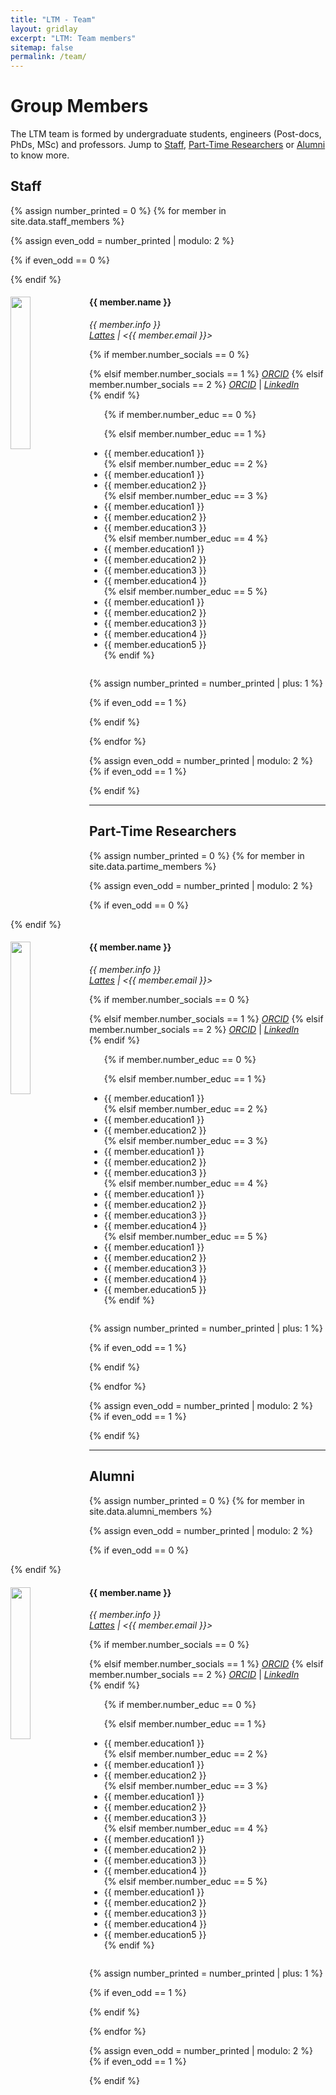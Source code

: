 ```yaml
---
title: "LTM - Team"
layout: gridlay
excerpt: "LTM: Team members"
sitemap: false
permalink: /team/
---
```


# Group Members
The LTM team is formed by undergraduate students, engineers (Post-docs, PhDs, MSc) and professors. Jump to [Staff](#staff), [Part-Time Researchers](#part-time-researchers) or [Alumni](#alumni) to know more.

## Staff
{% assign number_printed = 0 %}
{% for member in site.data.staff_members %}

{% assign even_odd = number_printed | modulo: 2 %}

{% if even_odd == 0 %}
<div class="row">
{% endif %}

<div class="col-sm-6 clearfix">
  <img src="{{ site.url }}{{ site.baseurl }}/images/ltm_team/{{ member.photo }}" class="img-responsive" width="25%" style="float: left" />
  <h4>{{ member.name }}</h4>
  <i>
    {{ member.info }} <br>
    <a href="{{ member.lattes }}">Lattes</a> | <{{ member.email }}> <br>
  </i>
  <ul>
  {% if member.number_socials == 0 %}
     
  {% elsif member.number_socials == 1 %}
    <i><a href="{{ member.orcid }}">ORCID</a></i>
  {% elsif member.number_socials == 2 %}
    <i><a href="{{ member.orcid }}">ORCID</a></i> | <i><a href="{{ member.linkedin }}">LinkedIn</a></i> <br>
  {% endif %}
  </ul>
  <ul style="overflow: hidden">
  {% if member.number_educ == 0 %}
  
  {% elsif member.number_educ == 1 %}
    <li> {{ member.education1 }} </li>
  {% elsif member.number_educ == 2 %}
    <li> {{ member.education1 }} </li>
    <li> {{ member.education2 }} </li>
  {% elsif member.number_educ == 3 %}
    <li> {{ member.education1 }} </li>
    <li> {{ member.education2 }} </li>
    <li> {{ member.education3 }} </li>
  {% elsif member.number_educ == 4 %}
    <li> {{ member.education1 }} </li>
    <li> {{ member.education2 }} </li>
    <li> {{ member.education3 }} </li>
    <li> {{ member.education4 }} </li>
  {% elsif member.number_educ == 5 %}
    <li> {{ member.education1 }} </li>
    <li> {{ member.education2 }} </li>
    <li> {{ member.education3 }} </li>
    <li> {{ member.education4 }} </li>
    <li> {{ member.education5 }} </li>
  {% endif %}
  </ul>
</div>

{% assign number_printed = number_printed | plus: 1 %}

{% if even_odd == 1 %}
</div>
{% endif %}

{% endfor %}

{% assign even_odd = number_printed | modulo: 2 %}
{% if even_odd == 1 %}
</div>
{% endif %}


---
## Part-Time Researchers
{% assign number_printed = 0 %}
{% for member in site.data.partime_members %}

{% assign even_odd = number_printed | modulo: 2 %}

{% if even_odd == 0 %}
<div class="row">
{% endif %}

<div class="col-sm-6 clearfix">
  <img src="{{ site.url }}{{ site.baseurl }}/images/ltm_team/{{ member.photo }}" class="img-responsive" width="25%" style="float: left" />
  <h4>{{ member.name }}</h4>
  <i>
    {{ member.info }} <br>
    <a href="{{ member.lattes }}">Lattes</a> | <{{ member.email }}> <br>
  </i>
  <ul>
  {% if member.number_socials == 0 %}
     
  {% elsif member.number_socials == 1 %}
    <i><a href="{{ member.orcid }}">ORCID</a></i>
  {% elsif member.number_socials == 2 %}
    <i><a href="{{ member.orcid }}">ORCID</a></i> | <i><a href="{{ member.linkedin }}">LinkedIn</a></i> <br>
  {% endif %}
  </ul>
  <ul style="overflow: hidden">
  {% if member.number_educ == 0 %}
  
  {% elsif member.number_educ == 1 %}
    <li> {{ member.education1 }} </li>
  {% elsif member.number_educ == 2 %}
    <li> {{ member.education1 }} </li>
    <li> {{ member.education2 }} </li>
  {% elsif member.number_educ == 3 %}
    <li> {{ member.education1 }} </li>
    <li> {{ member.education2 }} </li>
    <li> {{ member.education3 }} </li>
  {% elsif member.number_educ == 4 %}
    <li> {{ member.education1 }} </li>
    <li> {{ member.education2 }} </li>
    <li> {{ member.education3 }} </li>
    <li> {{ member.education4 }} </li>
  {% elsif member.number_educ == 5 %}
    <li> {{ member.education1 }} </li>
    <li> {{ member.education2 }} </li>
    <li> {{ member.education3 }} </li>
    <li> {{ member.education4 }} </li>
    <li> {{ member.education5 }} </li>
  {% endif %}
  </ul>

</div>

{% assign number_printed = number_printed | plus: 1 %}

{% if even_odd == 1 %}
</div>
{% endif %}

{% endfor %}

{% assign even_odd = number_printed | modulo: 2 %}
{% if even_odd == 1 %}
</div>
{% endif %}



---
## Alumni
{% assign number_printed = 0 %}
{% for member in site.data.alumni_members %}

{% assign even_odd = number_printed | modulo: 2 %}

{% if even_odd == 0 %}
<div class="row">
{% endif %}

<div class="col-sm-6 clearfix">
  <img src="{{ site.url }}{{ site.baseurl }}/images/ltm_team/{{ member.photo }}" class="img-responsive" width="25%" style="float: left" />
  <h4>{{ member.name }}</h4>
  <i>
    {{ member.info }} <br>
    <a href="{{ member.lattes }}">Lattes</a> | <{{ member.email }}> <br>
  </i>
  <ul>
  {% if member.number_socials == 0 %}
     
  {% elsif member.number_socials == 1 %}
    <i><a href="{{ member.orcid }}">ORCID</a></i>
  {% elsif member.number_socials == 2 %}
    <i><a href="{{ member.orcid }}">ORCID</a></i> | <i><a href="{{ member.linkedin }}">LinkedIn</a></i> <br>
  {% endif %}
  </ul>
  <ul style="overflow: hidden">
  {% if member.number_educ == 0 %}
  
  {% elsif member.number_educ == 1 %}
    <li> {{ member.education1 }} </li>
  {% elsif member.number_educ == 2 %}
    <li> {{ member.education1 }} </li>
    <li> {{ member.education2 }} </li>
  {% elsif member.number_educ == 3 %}
    <li> {{ member.education1 }} </li>
    <li> {{ member.education2 }} </li>
    <li> {{ member.education3 }} </li>
  {% elsif member.number_educ == 4 %}
    <li> {{ member.education1 }} </li>
    <li> {{ member.education2 }} </li>
    <li> {{ member.education3 }} </li>
    <li> {{ member.education4 }} </li>
  {% elsif member.number_educ == 5 %}
    <li> {{ member.education1 }} </li>
    <li> {{ member.education2 }} </li>
    <li> {{ member.education3 }} </li>
    <li> {{ member.education4 }} </li>
    <li> {{ member.education5 }} </li>
  {% endif %}
  </ul>
</div>

{% assign number_printed = number_printed | plus: 1 %}

{% if even_odd == 1 %}
</div>
{% endif %}

{% endfor %}

{% assign even_odd = number_printed | modulo: 2 %}
{% if even_odd == 1 %}
</div>
{% endif %}

